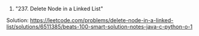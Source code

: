 1) "237. Delete Node in a Linked List"
   
Solution:
https://leetcode.com/problems/delete-node-in-a-linked-list/solutions/6511385/beats-100-smart-solution-notes-java-c-python-o-1
